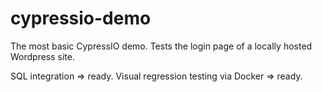# cypressio-demo

The most basic CypressIO demo.
Tests the login page of a locally hosted Wordpress site.

SQL integration => ready.
Visual regression testing via Docker => ready.
